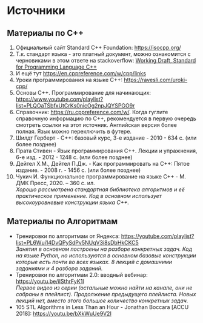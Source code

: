# Источники

## Материалы по С++

1. Официальный сайт Standard C++ Foundation: https://isocpp.org/
2. Т.к. стандарт языка - это платный документ, можно ознакомится с черновиками в этом ответе на stackoverflow: [Working Draft, Standard for Programming Language C++](https://stackoverflow.com/questions/81656/where-do-i-find-the-current-c-or-c-standard-documents/4653479#4653479)
3. И ещё тут https://en.cppreference.com/w/cpp/links
3. Уроки программирования на языке С++: https://ravesli.com/uroki-cpp/
4. Основы C++. Программирование для начинающих: https://www.youtube.com/playlist?list=PLQOaTSbfxUtCrKs0nicOg2npJQYSPGO9r
5. Справочник: https://ru.cppreference.com/w/. Когда гуглите справочную информацию по С++, рекомендуется в первую очередь смотреть ссылки на этот источник. Английская версия более полная. Язык можно переключить в футере.
6. Шилдт Герберт - С++: базовый курс, 3-е издание - 2010 - 634 с. (или более позднее)
7. Прата Стивен - Язык программирования С++. Лекции и упражнения, 6-е изд. - 2012 - 1248 с. (или более позднее)
8. Дейтел Х.М., Дейтел П.Дж. - Как программировать на С++: Пятое издание. - 2008 г. - 1456 с.  (или более позднее)
9. Чукич И. Функциональное программирование на языке C++ - М. ДМК Пресс, 2020. – 360 с. ил.  
   *Хорошо рассмотрена стандартная библиотека алгоритмов и её практическое применение. Код в основном использует высокоуровневые конструкции языка С++.*



## Материалы по Алгоритмам

- Тренировки по алгоритмам от Яндекса: https://youtube.com/playlist?list=PL6Wui14DvQPySdPv5NUqV3i8sDbHkCKC5  
  *Занятия в основном построены на разборе конкретных задач. Код на языке Python, но используются в основном базовые конструкции которые есть почти во всех языках. 8 лекций с домашними заданиями и 4 разбора заданий.*
- Тренировки по алгоритмам 2.0: вводный вебинар: https://youtu.be/iISthrFyK1I  
  *Первое видео из серии (остальные можно найти на канале, они не собраны в плейлист). Продолжение предыдущего плейлиста. Новых лекций нет, вместо этого большое количество конкретных задач.*
- 105 STL Algorithms in Less Than an Hour - Jonathan Boccara [ACCU 2018]: https://youtu.be/bXkWuUe9V2I
